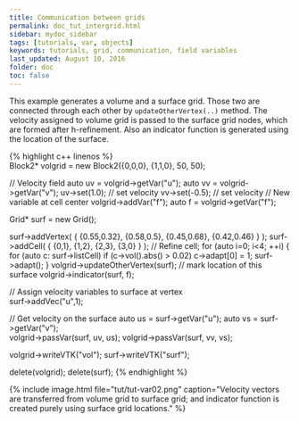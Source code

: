 ```yaml
---
title: Communication between grids
permalink: doc_tut_intergrid.html
sidebar: mydoc_sidebar
tags: [tutorials, var, objects]
keywords: tutorials, grid, communication, field variables
last_updated: August 10, 2016
folder: doc
toc: false
---
```


  This example generates a volume and a surface grid. Those two are connected through each other by `updateOtherVertex(..)` method. The velocity assigned to volume grid is passed to the surface grid nodes, which are formed after h-refinement. Also an indicator function is generated using the location of the surface.

{% highlight c++ linenos %}  
 Block2* volgrid = new Block2({0,0,0}, {1,1,0}, 50, 50); 

   // Velocity field
   auto uv = volgrid->getVar("u"); auto vv = volgrid->getVar("v"); 
   uv->set(1.0); // set velocity
   vv->set(-0.5); // set velocity
   // New variable at cell center
   volgrid->addVar("f"); auto f = volgrid->getVar("f"); 

   Grid* surf = new Grid(); 

   surf->addVertex( { {0.55,0.32}, {0.58,0.5}, {0.45,0.68}, {0.42,0.46} } ); 
   surf->addCell( { {0,1}, {1,2}, {2,3}, {3,0} } ); 
   // Refine cell; 
   for (auto i=0; i<4; ++i) {
     for (auto c: surf->listCell) if (c->vol().abs() > 0.02) c->adapt[0] = 1;
     surf->adapt(); 
   }
   volgrid->updateOtherVertex(surf);
   // mark location of this surface
   volgrid->indicator(surf, f);

   // Assign velocity variables to surface at vertex  
   surf->addVec("u",1);

   // Get velocity on the surface
   auto us = surf->getVar("u"); auto vs = surf->getVar("v");   
   volgrid->passVar(surf, uv, us); 
   volgrid->passVar(surf, vv, vs);   

   volgrid->writeVTK("vol"); 
   surf->writeVTK("surf"); 

   delete(volgrid); 
   delete(surf); 
{% endhighlight %}

{% include image.html file="tut/tut-var02.png" caption="Velocity vectors are transferred from volume grid to surface grid; and indicator function is created purely using surface grid locations." %}




